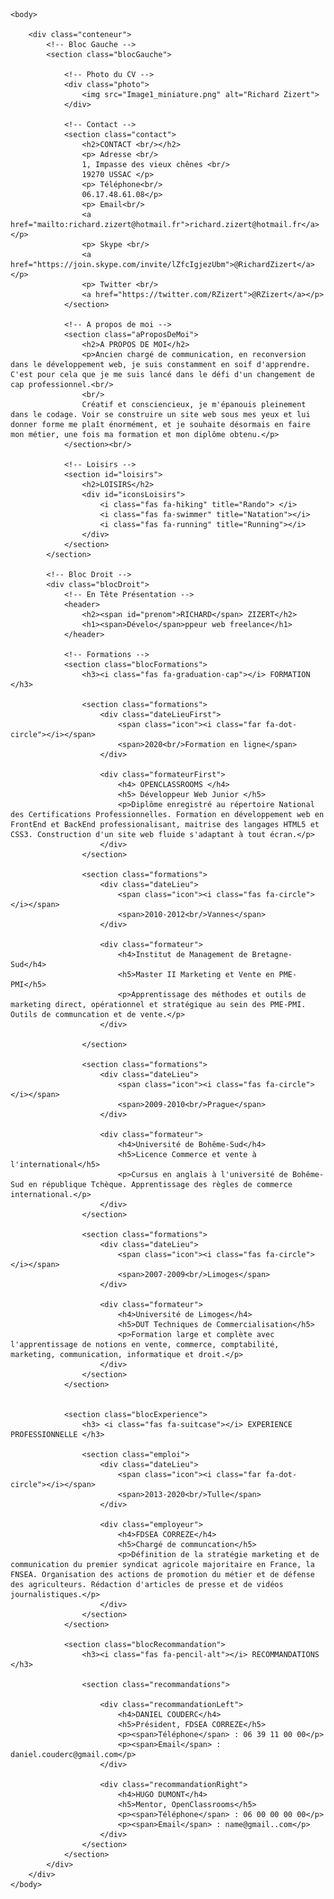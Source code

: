 <!DOCTYPE html>
<html lang="fr">
	<head>
		<meta charset="utf-8" />
		<title>CV Richard Zizert</title>
		<meta name="description" content="CV ZIZERT Richard">
		<meta name="author" content="Zizert Richard">
		<link rel="stylesheet" type="text/css" href="Style.css" />
		<script src="https://kit.fontawesome.com/bded7a29d9.js" crossorigin="anonymous"></script>
		<meta name="viewport" content="width=device-width, initial-scale=1.0">
	</head>

	<body>

		<div class="conteneur">
			<!-- Bloc Gauche -->
			<section class="blocGauche">

				<!-- Photo du CV -->
				<div class="photo">
					<img src="Image1_miniature.png" alt="Richard Zizert">
				</div>

				<!-- Contact -->
				<section class="contact">
					<h2>CONTACT <br/></h2>
					<p> Adresse <br/>
					1, Impasse des vieux chênes <br/>
					19270 USSAC </p>
					<p> Téléphone<br/>
					06.17.48.61.08</p>
					<p> Email<br/>
					<a href="mailto:richard.zizert@hotmail.fr">richard.zizert@hotmail.fr</a></p>
					<p> Skype <br/>
					<a href="https://join.skype.com/invite/lZfcIgjezUbm">@RichardZizert</a></p>
					<p> Twitter <br/>
					<a href="https://twitter.com/RZizert">@RZizert</a></p>
				</section>

				<!-- A propos de moi -->
				<section class="aProposDeMoi">
					<h2>A PROPOS DE MOI</h2>
					<p>Ancien chargé de communication, en reconversion dans le développement web, je suis constamment en soif d'apprendre. C'est pour cela que je me suis lancé dans le défi d'un changement de cap professionnel.<br/>
					<br/>
					Créatif et consciencieux, je m'épanouis pleinement dans le codage. Voir se construire un site web sous mes yeux et lui donner forme me plaît énormément, et je souhaite désormais en faire mon métier, une fois ma formation et mon diplôme obtenu.</p>
				</section><br/>

				<!-- Loisirs -->
				<section id="loisirs">
					<h2>LOISIRS</h2>
					<div id="iconsLoisirs">
						<i class="fas fa-hiking" title="Rando"> </i>  
						<i class="fas fa-swimmer" title="Natation"></i>  
						<i class="fas fa-running" title="Running"></i>
					</div>
				</section>
			</section>		
			
			<!-- Bloc Droit -->
			<div class="blocDroit">
				<!-- En Tête Présentation -->
				<header>
					<h2><span id="prenom">RICHARD</span> ZIZERT</h2>
					<h1><span>Dévelo</span>ppeur web freelance</h1>
				</header>

				<!-- Formations -->
				<section class="blocFormations">
					<h3><i class="fas fa-graduation-cap"></i> FORMATION </h3>

					<section class="formations">
						<div class="dateLieuFirst">
							<span class="icon"><i class="far fa-dot-circle"></i></span>
							<span>2020<br/>Formation en ligne</span>
						</div>

						<div class="formateurFirst">
							<h4> OPENCLASSROOMS </h4>
							<h5> Développeur Web Junior </h5>
							<p>Diplôme enregistré au répertoire National des Certifications Professionnelles. Formation en développement web en FrontEnd et BackEnd professionalisant, maitrise des langages HTML5 et CSS3. Construction d'un site web fluide s'adaptant à tout écran.</p>
						</div>
					</section>
						
					<section class="formations">
						<div class="dateLieu">
							<span class="icon"><i class="fas fa-circle"></i></span>
							<span>2010-2012<br/>Vannes</span>
						</div>

						<div class="formateur">
							<h4>Institut de Management de Bretagne-Sud</h4>
							<h5>Master II Marketing et Vente en PME-PMI</h5>
							<p>Apprentissage des méthodes et outils de marketing direct, opérationnel et stratégique au sein des PME-PMI. Outils de communcation et de vente.</p>
						</div>

					</section>

					<section class="formations">
						<div class="dateLieu">
							<span class="icon"><i class="fas fa-circle"></i></span>
							<span>2009-2010<br/>Prague</span>
						</div>

						<div class="formateur">
							<h4>Université de Bohême-Sud</h4>
							<h5>Licence Commerce et vente à l'international</h5>
							<p>Cursus en anglais à l'université de Bohême-Sud en république Tchèque. Apprentissage des règles de commerce international.</p>
						</div>
					</section>	
						
					<section class="formations">
						<div class="dateLieu">
							<span class="icon"><i class="fas fa-circle"></i></span>
							<span>2007-2009<br/>Limoges</span>
						</div>
											
						<div class="formateur">
							<h4>Université de Limoges</h4>
							<h5>DUT Techniques de Commercialisation</h5>
							<p>Formation large et complète avec l'apprentissage de notions en vente, commerce, comptabilité, marketing, communication, informatique et droit.</p>
						</div>
					</section>	
				</section>


				<section class="blocExperience">
					<h3> <i class="fas fa-suitcase"></i> EXPERIENCE PROFESSIONNELLE </h3>

					<section class="emploi">		
						<div class="dateLieu">
							<span class="icon"><i class="far fa-dot-circle"></i></span>
							<span>2013-2020<br/>Tulle</span>
						</div>

						<div class="employeur">
							<h4>FDSEA CORREZE</h4>
							<h5>Chargé de communcation</h5>
							<p>Définition de la stratégie marketing et de communication du premier syndicat agricole majoritaire en France, la FNSEA. Organisation des actions de promotion du métier et de défense des agriculteurs. Rédaction d'articles de presse et de vidéos journalistiques.</p>
						</div>
					</section>
				</section>

				<section class="blocRecommandation">
					<h3><i class="fas fa-pencil-alt"></i> RECOMMANDATIONS </h3>

					<section class="recommandations">

						<div class="recommandationLeft">
							<h4>DANIEL COUDERC</h4>
							<h5>Président, FDSEA CORREZE</h5>
							<p><span>Téléphone</span> : 06 39 11 00 00</p>
							<p><span>Email</span> : daniel.couderc@gmail.com</p>
						</div>

						<div class="recommandationRight">
							<h4>HUGO DUMONT</h4>
							<h5>Mentor, OpenClassrooms</h5>
							<p><span>Téléphone</span> : 06 00 00 00 00</p>
							<p><span>Email</span> : name@gmail..com</p>
						</div>
					</section>
				</section>
			</div>
		</div>
	</body>
</html>
